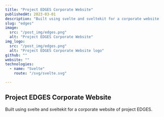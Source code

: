 ```yaml
---
title: "Project EDGES Corporate Website"
publishedAt: 2023-03-01
description: "Built using svelte and sveltekit for a corporate website of project EDGES"
slug: "edges"
image: 
  src: "/post_img/edges.png"
  alt: "Project EDGES Corporate Website"
img_logo:
  src: "/post_img/edges.png"
  alt: "Project EDGES Corporate Website logo"
github: ""
website: ""
technologies:
  - name: "Svelte"
    route: "/svg/svelte.svg"

---
```


## Project EDGES Corporate Website

Built using svelte and sveltekit for a corporate website of project EDGES.


